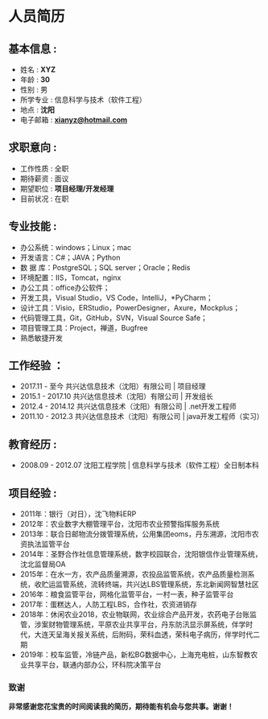 # 人员简历
## 基本信息 :
* 姓名 : **XYZ**									
* 年龄 : **30**
* 性别 : 男​
* 所学专业 : 信息科学与技术（软件工程）
* 地点 : **沈阳**
* 电子邮箱 : **xianyz@hotmail.com**

## 求职意向 :
* 工作性质 : 全职
* 期待薪资 : 面议
* 期望职位 : **项目经理/开发经理**
* 目前状况 : 在职

## 专业技能 :
* 办公系统：windows；Linux；mac
* 开发语言：C#；JAVA；Python
* 数  据 库：PostgreSQL；SQL server；Oracle；Redis
* 环境配置：IIS，Tomcat，nginx
* 办公工具：office办公软件；
* 开发工具，Visual Studio，VS Code，IntelliJ，*PyCharm；
* 设计工具：Visio，ERStudio，PowerDesigner，Axure，Mockplus；
* 代码管理工具，Git，GitHub，SVN，Visual Source Safe；
* 项目管理工具：Project，禅道，Bugfree
* 熟悉敏捷开发

## 工作经验 ：
* 2017.11 - 至今		    共兴达信息技术（沈阳）有限公司		| 	  项目经理
* 2015.1  - 2017.10		共兴达信息技术（沈阳）有限公司 		| 	 开发组长
* 2012.4  - 2014.12 		共兴达信息技术（沈阳）有限公司		|	 .net开发工程师
* 2011.10 - 2012.3 		共兴达信息技术（沈阳）有限公司		|	 java开发工程师（实习）

## 教育经历 :
* 2008.09 - 2012.07		沈阳工程学院			|	信息科学与技术（软件工程）全日制本科

## 项目经验 :
* 2011年：银行（对日），沈飞物料ERP
* 2012年：农业数字大棚管理平台，沈阳市农业预警指挥服务系统
* 2013年：联合日邮物流分拨管理系统，公用集团eoms，丹东溯源，沈阳市农资执法监管平台
* 2014年：圣野合作社信息管理系统，数字校园联合，沈阳银信作业管理系统，沈北监督局OA
* 2015年：在水一方，农产品质量溯源，农投品监管系统，农产品质量检测系统，收贮运监管系统，流转终端，共兴达LBS管理系统，东北新闻网智慧社区
* 2016年：粮食监管平台，网格化监管平台，一村一表，种子监管平台
* 2017年：蛋糕达人，人防工程LBS，合作社，农资进销存
* 2018年：休闲农业2018，农业物联网，农业综合产品开发，农药电子台账监管，涉案财物管理系统，平原农业共享平台，丹东防汛显示屏系统，伴学时代，大连天呈海关报关系统，后附码，荣科血透，荣科电子病历，伴学时代二期
* 2019年：校车监管，冷链产品，新松BG数据中心，上海充电桩，山东智教农业共享平台，联通内部办公，环科院决策平台

### 致谢
​	**非常感谢您花宝贵的时间阅读我的简历，期待能有机会与您共事。谢谢！**
